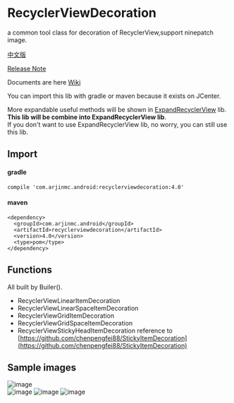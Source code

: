 # RecyclerViewDecoration
a common tool class for decoration of RecyclerView,support ninepatch image.

[中文版](README_CN.md)

[Release Note](NEWS.md)  

Documents are here [Wiki](https://github.com/arjinmc/RecyclerViewDecoration/wiki)  

You can import this lib with gradle or maven because it exists on JCenter.

More expandable useful methods will be shown in [ExpandRecyclerView](https://github.com/arjinmc/ExpandRecyclerView) lib. <strong>This lib will be combine into ExpandRecyclerView lib</strong>.   
If you don't want to use ExpandRecyclerView lib, no worry, you can still use this lib.

## Import

#### gradle
```code
compile 'com.arjinmc.android:recyclerviewdecoration:4.0'
```
#### maven
```code
<dependency>
  <groupId>com.arjinmc.android</groupId>
  <artifactId>recyclerviewdecoration</artifactId>
  <version>4.0</version>
  <type>pom</type>
</dependency>
```

## Functions

All built by Builer().  

* RecyclerViewLinearItemDecoration
* RecyclerViewLinearSpaceItemDecoration
* RecyclerViewGridItemDecoration
* RecyclerViewGridSpaceItemDecoration
* RecyclerViewStickyHeadItemDecoration reference to [https://github.com/chenpengfei88/StickyItemDecoration](https://github.com/chenpengfei88/StickyItemDecoration)

## Sample images

![image](https://github.com/arjinmc/RecyclerViewDecoration/blob/master/images/device-2015-12-02-111504.png)  
![image](https://github.com/arjinmc/RecyclerViewDecoration/blob/master/images/device-2015-11-30-155050.png)
![image](https://github.com/arjinmc/RecyclerViewDecoration/blob/master/images/device-2015-11-30-154937.png)
![image](https://github.com/arjinmc/RecyclerViewDecoration/blob/master/images/device-2015-11-30-155157.png)

